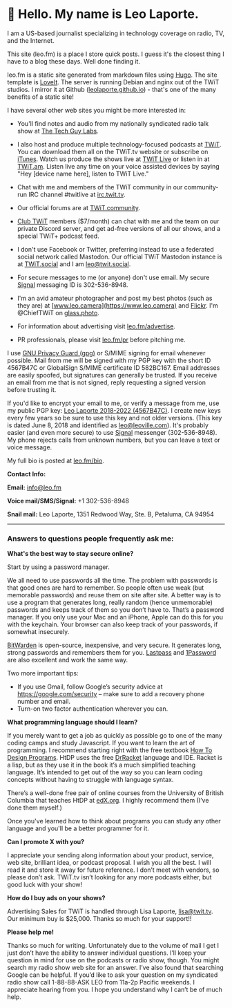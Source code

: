 # 


:pray: Hello. My name is Leo Laporte.
===

I am a US-based journalist specializing in technology coverage on radio, TV, and the Internet. 

This site (leo.fm) is a place I store quick posts. I guess it's the closest thing I have to a blog these days. Well done finding it. 

leo.fm is a static site generated from markdown files using [Hugo](https://gohugo.io). The site template is [LoveIt](https://themes.gohugo.io/loveit/). The server is running Debian and nginx out of the TWiT studios. I mirror it at Github ([leolaporte.github.io](https://leolaporte.github.io)) - that's one of the many benefits of a static site!

I have several other web sites you might be more interested in:

* You'll find notes and audio from my nationally syndicated radio talk show at [The Tech Guy Labs](https://techguylabs.com).

* I also host and produce multiple technology-focused podcasts at [TWiT](https://twit.tv). You can download them all on the TWiT.tv website or subscribe on [iTunes](https://podcasts.apple.com/us/podcast/all-twit-shows-mp3/id269795738). Watch us produce the shows live at [TWiT Live](https://twit.tv/live) or listen in at [TWiT.am](https://twit.am/listen). Listen live any time on your voice assisted devices by saying "Hey [device name here], listen to TWiT Live." 

* Chat with me and members of the TWiT community in our community-run IRC channel #twitlive at [irc.twit.tv](http://irc.twit.tv/).

* Our official forums are at [TWiT.community](https://www.twit.community). 

* [Club TWiT](https://twit.tv/clubtwit) members ($7/month) can chat with me and the team on our private Discord server, and get ad-free versions of all our shows, and a special TWiT+ podcast feed.  

* I don't use Facebook or Twitter, preferring instead to use a federated social network called Mastodon. Our official TWiT Mastodon instance is at [TWiT.social](https://twit.social) and I am [leo@twit.social](https://twit.social/@leo). 

* For secure messages to me (or anyone) don't use email. My secure [Signal](https://signal.org) messaging ID is 302-536-8948.

* I'm an avid amateur photographer and post my best photos (such as they are) at [www.leo.camera](https://www.leo.camera) and [Flickr](https://www.flickr.com/photos/leoville/). I'm @ChiefTWiT on [glass.photo](https://glass.photo).

* For information about advertising visit [leo.fm/advertise](https://leo.fm/advertise).

* PR professionals, please visit [leo.fm/pr](https://leo.fm/pr) before pitching me.

I use [GNU Privacy Guard (gpg)](https://gnupg.org/) or S/MIME signing for email whenever possible. Mail from me will be signed with my PGP key with the short ID 4567B47C or GlobalSign S/MIME certificate ID 582BC167. Email addresses are easily spoofed, but signatures can generally be trusted. If you receive an email from me that is not signed, reply requesting a signed version before trusting it.

If you'd like to encrypt your email to me, or verify a message from me, use my public PGP key: [Leo Laporte 2018-2022 (4567B47C)](https://leo.ist/Leo%20Laporte%202018-2022%20(4567B47C)%20%E2%80%93%20Public.asc). I create new keys every few years so be sure to use this key and not older versions. (This key is dated June 8, 2018 and identified as leo@leoville.com). It's probably easier (and even more secure) to use [Signal](https://signal.org) messenger (302-536-8948). My phone rejects calls from unknown numbers, but you can leave a text or voice message.

My full bio is posted at [leo.fm/bio](https://leo.fm/bio).

**Contact Info:**

**Email:** info@leo.fm

**Voice mail/SMS/Signal:** +1 302-536-8948

**Snail mail:** Leo Laporte, 1351 Redwood Way, Ste. B, Petaluma, CA 94954

----

### Answers to questions people frequently ask me:

**What's the best way to stay secure online?**

Start by using a password manager.

We all need to use passwords all the time. The problem with passwords is that good ones are hard to remember. So people often use weak (but memorable passwords) and reuse them on site after site. A better way is to use a program that generates long, really random (hence unmemorable) passwords and keeps track of them so you don’t have to. That’s a password manager. If you only use your Mac and an iPhone, Apple can do this for you with the keychain. Your browser can also keep track of your passwords, if somewhat insecurely.

[BitWarden](https://bitwarden.com) is open-source, inexpensive, and very secure. It generates long, strong passwords and remembers them for you. [Lastpass](https://lastpass.com) and [1Password](https://1password.com/) are also excellent and work the same way.

Two more important tips:

* If you use Gmail, follow Google’s security advice at https://google.com/security – make sure to add a recovery phone number and email.
* Turn-on two factor authentication wherever you can.

**What programming language should I learn?**

If you merely want to get a job as quickly as possible go to one of the many coding camps and study Javascript. If you want to learn the art of programming. I recommend starting right with the free textbook [How To Design Programs](https://htdp.org/). HtDP uses the free [DrRacket](https://racket-lang.org/) language and IDE. Racket is a lisp, but as they use it in the book it’s a much simplified teaching language. It’s intended to get out of the way so you can learn coding concepts without having to struggle with language syntax.

There’s a well-done free pair of online courses from the University of British Columbia that teaches HtDP at [edX.org](https://www.edx.org/course/how-to-code-simple-data). I highly recommend them (I’ve done them myself.)

Once you've learned how to think about programs you can study any other language and you'll be a better programmer for it.

**Can I promote X with you?**

I appreciate your sending along information about your product, service, web site, brilliant idea, or podcast proposal. I wish you all the best. I will read it and store it away for future reference. I don’t meet with vendors, so please don’t ask. TWiT.tv isn’t looking for any more podcasts either, but good luck with your show!

**How do I buy ads on your shows?**

Advertising Sales for TWiT is handled through Lisa Laporte, lisa@twit.tv. Our minimum buy is $25,000. Thanks so much for your support!!

**Please help me!**

Thanks so much for writing. Unfortunately due to the volume of mail I get I just don’t have the ability to answer individual questions. I’ll keep your question in mind for use on the podcasts or radio show, though. You might search my radio show web site for an answer. I’ve also found that searching Google can be helpful. If you’d like to ask your question on my syndicated radio show call 1-88-88-ASK LEO from 11a-2p Pacific weekends. I appreciate hearing from you. I hope you understand why I can’t be of much help.


